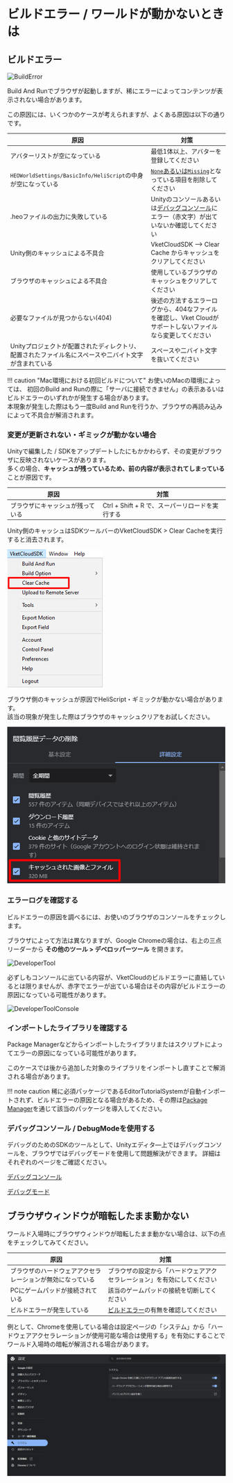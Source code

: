 # ビルドエラー / ワールドが動かないときは

## ビルドエラー

![BuildError](img/BuildError.jpg)

Build And Runでブラウザが起動しますが、稀にエラーによってコンテンツが表示されない場合があります。

この原因には、いくつかのケースが考えられますが、よくある原因は以下の通りです。

|  原因 |  対策  |
| ----   | ---- |
| アバターリストが空になっている | 最低1体以上、アバターを登録してください |
| `HEOWorldSettings/BasicInfo/HeliScript`の中身が空になっている | [`None`あるいは`Missing`](../HEOComponents/HEOWorldSetting.md)となっている項目を削除してください　|
| .heoファイルの出力に失敗している | Unityのコンソールあるいは[デバッグコンソール](../debugconsole/debugconsole.md)にエラー（赤文字）が出ていないか確認してください |
| Unity側のキャッシュによる不具合 | VketCloudSDK --> Clear Cache からキャッシュをクリアしてください |
| ブラウザのキャッシュによる不具合 | 使用しているブラウザのキャッシュをクリアしてください |
| 必要なファイルが見つからない(404) | 後述の方法するエラーログから、404なファイルを確認し、Vket Cloudがサポートしないファイルなら変更してください |
| Unityプロジェクトが配置されたディレクトリ、配置されたファイル名にスペースや二バイト文字が含まれている | スペースや二バイト文字を抜いてください |

!!! caution "Mac環境における初回ビルドについて"
    お使いのMacの環境によっては、 初回のBuild and Runの際に「サーバに接続できません」の表示あるいはビルドエラーのいずれかが発生する場合があります。<br>
    本現象が発生した際はもう一度Build and Runを行うか、ブラウザの再読み込みによって不具合が解消されます。

### 変更が更新されない・ギミックが動かない場合

Unityで編集した / SDKをアップデートしたにもかかわらず、その変更がブラウザに反映されないケースがあります。<br>
多くの場合、**キャッシュが残っているため、前の内容が表示されてしまっている**ことが原因です。

|  原因 |  対策  |
| ----   | ---- |
| ブラウザにキャッシュが残っている | Ctrl + Shift + R で、スーパーリロードを実行する |

Unity側のキャッシュはSDKツールバーのVketCloudSDK > Clear Cacheを実行すると消去されます。

![VersionUpdateTroubleshooting_3](img/VersionUpdateTroubleshooting_3.jpg)

ブラウザ側のキャッシュが原因でHeliScript・ギミックが動かない場合があります。<br>
該当の現象が発生した際はブラウザのキャッシュクリアをお試しください。

![VersionUpdateTroubleshooting_4_jp](img/VersionUpdateTroubleshooting_4_jp.jpg)

### エラーログを確認する

ビルドエラーの原因を調べるには、お使いのブラウザのコンソールをチェックします。

ブラウザによって方法は異なりますが、Google Chromeの場合は、右上の三点リーダーから **その他のツール > デベロッパーツール** を開きます。

![DeveloperTool](img/DeveloperTool.jpg)

必ずしもコンソールに出ている内容が、VketCloudのビルドエラーに直結しているとは限りませんが、赤字でエラーが出ている場合はその内容がビルドエラーの原因になっている可能性があります。

![DeveloperToolConsole](img/DeveloperToolConsole.jpg)

### インポートしたライブラリを確認する
Package Managerなどからインポートしたライブラリまたはスクリプトによってエラーの原因になっている可能性があります。

このケースでは後から追加した対象のライブラリをインポートし直すことで解消される場合があります。

!!! note caution
        稀に必須パッケージであるEditorTutorialSystemが自動インポートされず、ビルドエラーの原因となる場合があるため、その際は[Package Manager](../AboutVketCloudSDK/SetupSDK_external.md)を通じて該当のパッケージを導入してください。

### デバッグコンソール / DebugModeを使用する

デバッグのためのSDKのツールとして、Unityエディタ―上ではデバッグコンソールを、ブラウザではデバッグモードを使用して問題解決ができます。
詳細はそれぞれのページをご確認ください。

[デバッグコンソール](../debugconsole/debugconsole.md)

[デバッグモード](../WorldEditingTips/DebugMode.md)

## ブラウザウィンドウが暗転したまま動かない

ワールド入場時にブラウザウィンドウが暗転したまま動かない場合は、以下の点をチェックしてみてください。

|  原因 |  対策  |
| ----   | ---- |
| ブラウザのハードウェアアクセラレーションが無効になっている | ブラウザの設定から「ハードウェアアクセラレーション」を有効にしてください |
| PCにゲームパッドが接続されている | 該当のゲームパッドの接続を切断してください |
| ビルドエラーが発生している | [ビルドエラー](./BuildError.md#build-error)の有無を確認してください |

例として、Chromeを使用している場合は設定ページの「システム」から「ハードウェアアクセラレーションが使用可能な場合は使用する」を有効にすることでワールド入場時の暗転が解消される場合があります。

![BrowserBlackWindow](./img/BrowserBlackWindow_ja.jpg)